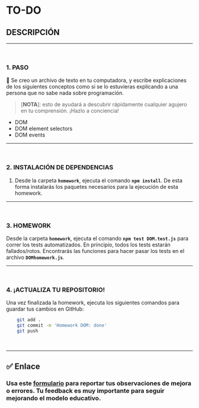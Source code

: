 # **TO-DO**

## **DESCRIPCIÓN**

---

</br>

### **1. PASO**

📝 Se creo un archivo de texto en tu computadora, y escribe explicaciones de los siguientes conceptos como si se lo estuvieras explicando a una persona que no sabe nada sobre programación.

> [**NOTA**]: esto de ayudará a descubrir rápidamente cualquier agujero en tu comprensión. ¡Hazlo a conciencia!

-  DOM
-  DOM element selectors
-  DOM events

---

</br>

### **2. INSTALACIÓN DE DEPENDENCIAS**

1. Desde la carpeta **`homework`**, ejecuta el comando **`npm install`**. De esta forma instalarás los paquetes necesarios para la ejecución de esta homework.

---

</br>

### **3. HOMEWORK**

Desde la carpeta **`homework`**, ejecuta el comando **`npm test DOM.test.js`** para correr los tests automatizados. En principio, todos los tests estarán fallados/rotos. Encontrarás las funciones para hacer pasar los tests en el archivo **`DOMhomework.js`**.

---

</br>

### **4. ¡ACTUALIZA TU REPOSITORIO!**

Una vez finalizada la homework, ejecuta los siguientes comandos para guardar tus cambios en GitHub:

```bash
	git add .
	git commit -m 'Homework DOM: done'
	git push
```

</br >

---

## **✅ Enlace**

### Usa este [**formulario**](https://docs.google.com/forms/d/e/1FAIpQLSe1MybH_Y-xcp1RP0jKPLndLdJYg8cwyHkSb9MwSrEjoxyzWg/viewform) para reportar tus observaciones de mejora o errores. Tu feedback es muy importante para seguir mejorando el modelo educativo.
